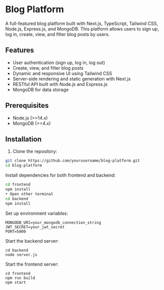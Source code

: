 # Blog Platform

A full-featured blog platform built with Next.js, TypeScript, Tailwind CSS, Node.js, Express.js, and MongoDB. This platform allows users to sign up, log in, create, view, and filter blog posts by users.

## Features

- User authentication (sign up, log in, log out)
- Create, view, and filter blog posts
- Dynamic and responsive UI using Tailwind CSS
- Server-side rendering and static generation with Next.js
- RESTful API built with Node.js and Express.js
- MongoDB for data storage

## Prerequisites

- Node.js (>=14.x)
- MongoDB (>=4.x)

## Installation

1. Clone the repository:

```sh
git clone https://github.com/yourusername/blog-platform.git
cd blog-platform
```
Install dependencies for both frontend and backend:
``` sh
cd frontend
npm install
• Open other terminal
cd backend
npm install
```
Set up environment variables:
``` Create a .env file in the backend directory and add the following:
MONGODB_URI=your_mongodb_connection_string
JWT_SECRET=your_jwt_secret
PORT=5000
```
Start the backend server:
```
cd backend
node server.js
```
Start the frontend server:
```
cd frontend
npm run build
npm start
```


